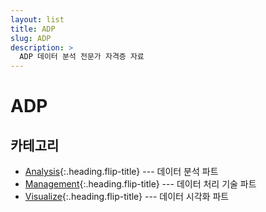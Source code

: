 ```yaml
---
layout: list 
title: ADP
slug: ADP
description: > 
  ADP 데이터 분석 전문가 자격증 자료
--- 
```


# ADP 

## 카테고리 

* [Analysis]{:.heading.flip-title} --- 데이터 분석 파트
* [Management]{:.heading.flip-title} --- 데이터 처리 기술 파트
* [Visualize]{:.heading.flip-title} --- 데이터 시각화 파트

[Analysis]: /Analysis/ 
[Management]: /Management/
[Visualize]: /Visualize/